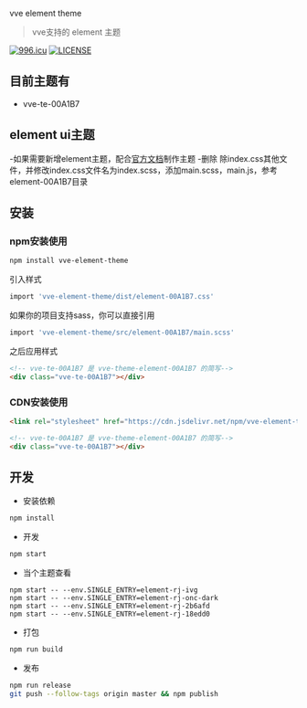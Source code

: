 vve element theme

> vve支持的 element 主题

[![996.icu](https://img.shields.io/badge/link-996.icu-red.svg)](https://996.icu)
[![LICENSE](https://img.shields.io/badge/license-Anti%20996-blue.svg)](https://github.com/996icu/996.ICU/blob/master/LICENSE)

## 目前主题有
- vve-te-00A1B7

## element ui主题
-如果需要新增element主题，配合[官方文档](https://element.eleme.cn/#/zh-CN/component/custom-theme)制作主题
-删除 除index.css其他文件，并修改index.css文件名为index.scss，添加main.scss，main.js，参考element-00A1B7目录

## 安装

### npm安装使用

```bash
npm install vve-element-theme
```

引入样式
```bash
import 'vve-element-theme/dist/element-00A1B7.css'
```

如果你的项目支持sass，你可以直接引用
```bash
import 'vve-element-theme/src/element-00A1B7/main.scss'
```

之后应用样式
```html
<!-- vve-te-00A1B7 是 vve-theme-element-00A1B7 的简写-->
<div class="vve-te-00A1B7"></div>
```

### CDN安装使用

```html
<link rel="stylesheet" href="https://cdn.jsdelivr.net/npm/vve-element-theme@1.0.1/dist/element-00A1B7.css">

<!-- vve-te-00A1B7 是 vve-theme-element-00A1B7 的简写-->
<div class="vve-te-00A1B7"></div>
```

## 开发

- 安装依赖

```bash
npm install
```

- 开发

```bash
npm start
```
- 当个主题查看
```
npm start -- --env.SINGLE_ENTRY=element-rj-ivg
npm start -- --env.SINGLE_ENTRY=element-rj-onc-dark
npm start -- --env.SINGLE_ENTRY=element-rj-2b6afd
npm start -- --env.SINGLE_ENTRY=element-rj-18edd0
```

- 打包

```bash
npm run build
```

- 发布

```bash
npm run release
git push --follow-tags origin master && npm publish
```
